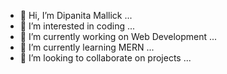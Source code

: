 - 👋 Hi, I’m Dipanita Mallick ...
- 👀 I’m interested in coding ...
- 🔭 I’m currently working on Web Development ...
- 🌱 I’m currently learning MERN ...
- 💞️ I’m looking to collaborate on projects ...

<!---
Dipanita04/Dipanita04 is a ✨ special ✨ repository because its `README.md` (this file) appears on your GitHub profile.
You can click the Preview link to take a look at your changes.
- 📫 How to reach me ...
- 😄 Pronouns: ...
- ⚡ Fun fact: ...
--->
